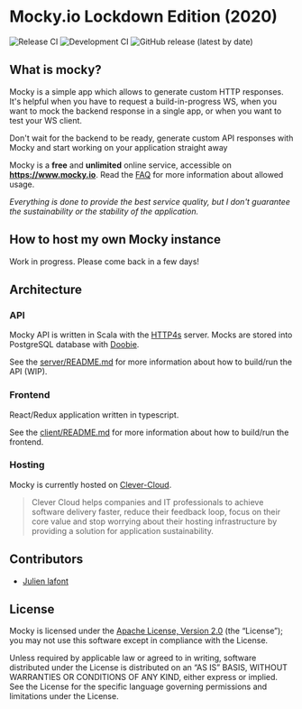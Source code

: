 # Mocky.io Lockdown Edition (2020)

![Release CI](https://github.com/julien-lafont/Mocky/workflows/Release%20CI/badge.svg)
![Development CI](https://github.com/julien-lafont/Mocky/workflows/Development%20CI/badge.svg?branch=develop)
![GitHub release (latest by date)](https://img.shields.io/github/v/release/julien-lafont/Mocky)

## What is mocky?

Mocky is a simple app which allows to generate custom HTTP responses. It's helpful when you have to request a build-in-progress WS, when you want to mock the backend response in a single app, or when you want to test your WS client.

Don't wait for the backend to be ready, generate custom API responses with Mocky and start working on your application straight away

Mocky is a **free** and **unlimited** online service, accessible on **https://www.mocky.io**. Read the [FAQ](https://designer.mocky.io/faq) for more information about allowed usage.

_Everything is done to provide the best service quality, but I don't guarantee the sustainability or the stability of the application._

## How to host my own Mocky instance

Work in progress. Please come back in a few days!

## Architecture

### API

Mocky API is written in Scala with the [HTTP4s](https://http4s.org/) server. Mocks are stored into PostgreSQL database with [Doobie](https://tpolecat.github.io/doobie/).

See the [server/README.md](https://github.com/julien-lafont/Mocky/blob/master/server/README.md) for more information about how to build/run the API (WIP).

### Frontend

React/Redux application written in typescript.

See the [client/README.md](https://github.com/julien-lafont/Mocky/blob/master/client/README.md) for more information about how to build/run the frontend.

### Hosting

Mocky is currently hosted on [Clever-Cloud](https://www.clever-cloud.com/en/).

> Clever Cloud helps companies and IT professionals to achieve software delivery faster, reduce their feedback loop, focus on their core value and stop worrying about their hosting infrastructure by providing a solution for application sustainability.

## Contributors

- [Julien lafont](https://twitter.com/julien_lafont)

## License

Mocky is licensed under the [Apache License, Version 2.0](https://github.com/julien-lafont/Mocky/blob/master/LICENSE) (the “License”); you may not use this software except in compliance with the License.

Unless required by applicable law or agreed to in writing, software distributed under the License is distributed on an “AS IS” BASIS, WITHOUT WARRANTIES OR CONDITIONS OF ANY KIND, either express or implied. See the License for the specific language governing permissions and limitations under the License.

